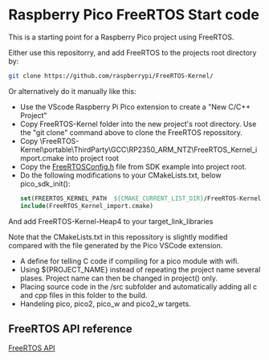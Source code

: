 # Raspberry Pico FreeRTOS Start code 

This is a starting point for a Raspberry Pico project using FreeRTOS. 

Either use this repositorry, and add FreeRTOS to the projects root directory by:

```bash
git clone https://github.com/raspberrypi/FreeRTOS-Kernel/
```

Or alternatively do it manually like this:

- Use the VScode Raspberry Pi Pico extension to create a "New C/C++ Project"
- Copy FreeRTOS-Kernel folder into the new project's root directory. Use the "git clone" command above to clone the FreeRTOS repossitory.
- Copy \FreeRTOS-Kernel\portable\ThirdParty\GCC\RP2350_ARM_NTZ\FreeRTOS_Kernel_import.cmake into project root
- Copy the [FreeRTOSConfig.h](https://github.com/raspberrypi/pico-examples/tree/master/freertos) file from SDK example into project root. 
- Do the following modifications to your CMakeLists.txt, below pico_sdk_init():
    ```CMake
    set(FREERTOS_KERNEL_PATH  ${CMAKE_CURRENT_LIST_DIR}/FreeRTOS-Kernel CACHE STRING "" FORCE )
    include(FreeRTOS_Kernel_import.cmake)
    ```
And add FreeRTOS-Kernel-Heap4 to your target_link_libraries

Note that the CMakeLists.txt in this repossitory is slightly modified compared with the file generated by the Pico VSCode extension. 
- A define for telling C code if compiling for a pico module with wifi.
- Using ${PROJECT_NAME} instead of repeating the project name several plases. Project name can then be changed in project() only.
- Placing source code in the /src subfolder and automatically adding all c and cpp files in this folder to the build.
- Handeling pico, pico2, pico_w and pico2_w targets.

## FreeRTOS API reference

[FreeRTOS API](https://www.freertos.org/Documentation/02-Kernel/04-API-references/01-Task-creation/00-TaskHandle)
